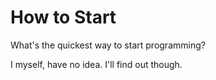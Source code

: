 # How to Start

What's the quickest way to start programming?

I myself, have no idea. I'll find out though.
